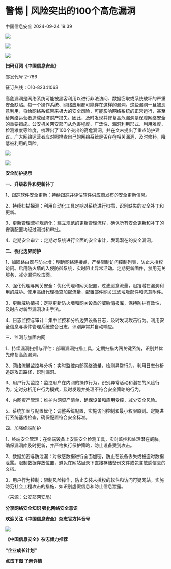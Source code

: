 #  警惕 | 风险突出的100个高危漏洞   
 中国信息安全   2024-09-24 19:39  
  
![](https://mmbiz.qpic.cn/sz_mmbiz_gif/1brjUjbpg5wx8Nw7zdT8tf6V69Km1mfRB1JYh4lkc6NP02sumicFlsgdknDCwZG7ObweWX3gJSsLJVgHOQsZLrA/640?wx_fmt=gif&from=appmsg "")  
  
![](https://mmbiz.qpic.cn/sz_mmbiz_png/1brjUjbpg5wx8Nw7zdT8tf6V69Km1mfRPJCr4q3VbmuoWoUoyOVncQFbBycFMS1yFyvYL1Ccxka4zwhIfKeZUg/640?wx_fmt=png&from=appmsg "")  
  
![](https://mmbiz.qpic.cn/sz_mmbiz_gif/1brjUjbpg5wx8Nw7zdT8tf6V69Km1mfRB1JYh4lkc6NP02sumicFlsgdknDCwZG7ObweWX3gJSsLJVgHOQsZLrA/640?wx_fmt=gif&from=appmsg "")  
  
**扫码订阅《中国信息安全》**  
  
  
邮发代号 2-786  
  
征订热线：010-82341063  
  
  
  
高危漏洞是网络系统可能被黑客利用以进行非法访问、数据窃取或系统破坏的严重安全缺陷。每一个操作系统、网络应用都可能存在这样的漏洞。这些漏洞一旦被恶意利用，将给网络系统带来极大的安全风险，可能影响网络系统的正常运行，甚至给网络运营者造成经济财产损失。因此，及时发现并修复高危漏洞是保障网络安全的重要措施。公安机关网安部门从危害程度、广泛性、漏洞利用形式、利用难度、检测难度等维度，梳理出了100个突出的高危漏洞，并在文末提出了重点防护建议。广大网络运营者应对照排查自己的网络系统是否存在相关漏洞，及时修补，降低被利用的风险。  
  
![](https://mmbiz.qpic.cn/sz_mmbiz_jpg/1brjUjbpg5wx8Nw7zdT8tf6V69Km1mfRqE69nDpEFRHib4qSkl8mVLiaMhjdyy9IjcZf6HkGAVciaKxLic9xRxbsmQ/640?wx_fmt=jpeg "")  
  
![](https://mmbiz.qpic.cn/sz_mmbiz_jpg/1brjUjbpg5wx8Nw7zdT8tf6V69Km1mfRJCy7XgZ8UDCzib1PhZnxn7z3r6C7fEyvpw8DVln4uWLOwMHiaMAYSaqw/640?wx_fmt=jpeg "")  
  
**安全防护提示**  
  
**一、升级软件和更新补丁**  
  
1、跟踪软件安全更新：持续跟踪并评估软件供应商发布的安全更新信息。  
  
2、持续扫描探测：利用自动化工具定期对系统进行扫描，识别缺失的安全补丁和更新。  
  
3、更新管理流程规范化：建立规范的更新管理流程，确保所有安全更新和补丁的安装配置均经过测试和审批。  
  
4、定期安全审计：定期对系统进行全面的安全审计，发现潜在的安全漏洞。  
  
**二、强化边界防护**  
  
1、加固路由器与防火墙：明确网络连接点，严格限制访问控制列表，防止未授权访问。启用防火墙的入侵防御系统，实时阻止异常活动。定期更新固件，禁用无关服务，减少漏洞攻击面。  
  
2、强化代理与网关安全：优化代理和网关配置，过滤恶意流量，阻挡潜在漏洞利用的威胁。使用高级代理检查加密流量，配置邮件网关过滤垃圾邮件和恶意附件。  
  
3、更新威胁情报：定期更新防火墙和网关设备的威胁情报库，保持防护有效性，及时应对新型漏洞攻击手法。  
  
4、日志监控与审计：集中监控和分析边界设备日志，及时发现攻击行为。利用安全信息与事件管理系统整合日志，识别异常并自动响应。  
  
三、监测与加固内网  
  
1、持续漏洞扫描与评估：部署漏洞扫描工具，定期扫描内网关键系统，识别并优先修复高危漏洞。  
  
2、网络流量监控与分析：实时监控内部网络流量，检测异常行为，利用日志分析追踪攻击路径，识别漏洞。  
  
3、用户行为监控：监控用户在内网的操作行为，识别异常活动和潜在的风险行为，定时分析用户行为模式，及时发现并处理不符合安全策略的行为。  
  
4、内网资产管理：维护内网资产清单，确保设备和应用受控，减少安全风险。  
  
5、系统加固与配置优化：调整系统配置，实施访问控制和最小权限原则。定期进行系统基线检查，确保配置符合安全标准。  
  
四、加强终端防护  
  
1、终端安全管理：在终端设备上安装安全检测工具，实时监控和处理潜在威胁。确保漏洞库及时更新，并严格执行保护策略，防止设备受到攻击。  
  
2、数据加密与防泄漏：对敏感数据进行全面加密，防止在设备丢失或被盗时数据泄露。限制数据存放位置，避免在网站目录下直接存储备份文件或包含敏感信息的文档。  
  
3、用户行为控制：限制风险操作，防止安装未授权的软件和访问可疑网站。实施防范社会工程攻击的措施，如识别虚假信息和防止信息泄露。  
  
（来源：公安部网安局）  
  
  
  
**分享网络安全知识 强化网络安全意识**  
  
**欢迎关注《中国信息安全》杂志官方抖音号**  
  
![](https://mmbiz.qpic.cn/sz_mmbiz_jpg/1brjUjbpg5wx8Nw7zdT8tf6V69Km1mfRS5TK5loCXk6Z8ywnu8grSNpCqibSuOicUYugWvgLErKB5E1ib5zgDLGIQ/640?wx_fmt=jpeg&from=appmsg "")  
  
  
**《中国信息安全》杂志倾力推荐**  
  
**“企业成长计划”**  
  
  
**点击下图 了解详情**  
  
  
  
[](http://mp.weixin.qq.com/s?__biz=MzA5MzE5MDAzOA==&mid=2664162643&idx=1&sn=fcc4f3a6047a0c2f4e4cc0181243ee18&chksm=8b5ee7aabc296ebc7c8c9b145f16e6a5cf8316143db3edce69f2a312214d50a00f65d775198d&scene=21#wechat_redirect)  
  
  
